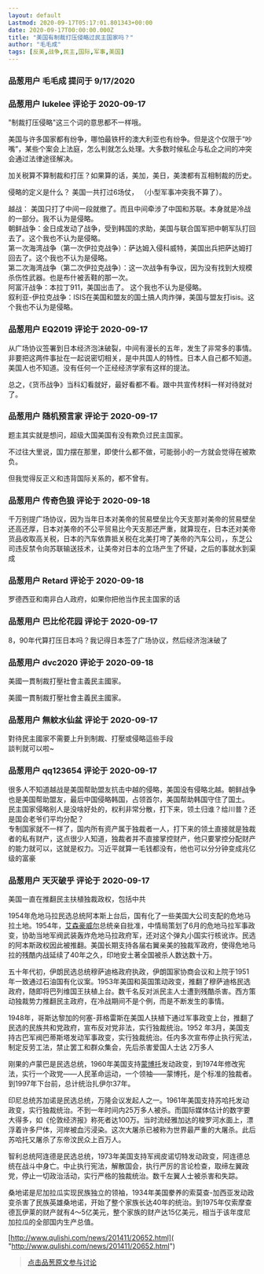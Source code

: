 ```yaml
---
layout: default
Lastmod: 2020-09-17T05:17:01.801343+00:00
date: 2020-09-17T00:00:00.000Z
title: "美国有制裁打压侵略过民主国家吗？"
author: "毛毛成"
tags: [反美,战争,民主,国际,军事,美国]
---
```



### 品葱用户 **毛毛成** 提问于 9/17/2020
    

    
                

### 品葱用户 **lukelee** 评论于 2020-09-17
        
"制裁打压侵略"这三个词的意思都不一样哦。  
  
美国与许多国家都有纷争，哪怕最铁杆的澳大利亚也有纷争。但是这个仅限于“吵嘴”，某些个案会上法庭，怎么判就怎么处理。大多数时候私企与私企之间的冲突会通过法律途径解决。  
  
加关税算不算制裁和打压？如果算的话，美加，美日，美澳都有互相制裁的历史。  
  
侵略的定义是什么？ 美国一共打过6场仗， （小型军事冲突我不算了）。  
  
越战： 美国只打了中间一段就撤了。而且中间牵涉了中国和苏联。本身就是冷战的一部分。我不认为是侵略。  
朝鲜战争：金日成发动了战争，受到韩国的求助，美国与联合国军把中朝军队打回去了。这个我也不认为是侵略。  
第一次海湾战争（第一次伊拉克战争）：萨达姆入侵科威特，美国出兵把萨达姆打回去了。这个我也不认为是侵略。  
第二次海湾战争（第二次伊拉克战争）：这一次战争有争议，因为没有找到大规模杀伤性武器。也是布什被丢鞋的那一次。  
阿富汗战争：本拉丁911，美国出击了。 这个我也不认为是侵略。  
叙利亚-伊拉克战争：ISIS在美国和盟友的国土搞人肉炸弹，美国与盟友打isis。这个我也不认为是侵略。
        
                

### 品葱用户 **EQ2019** 评论于 2020-09-17
        
从广场协议签署到日本经济泡沫破裂，中间有漫长的五年，发生了非常多的事情。非要把这两件事扯在一起说密切相关，是中共国人的特性。日本人自己都不知道。美国人也不知道。没有任何一个正经经济学家有这样的提法。  
  
总之，《货币战争》当科幻看就好，最好看都不看。跟中共宣传材料一样对待就对了。
        
                

### 品葱用户 **随机预言家** 评论于 2020-09-17
        
题主其实就是想问，超级大国美国有没有欺负过民主国家。  
  
不过往大里说，国力摆在那里，即使什么都不做，可能弱小的一方就会觉得在被欺负。  
  
但我觉得反正义和违背国际关系的，都不曾有。
        
                

### 品葱用户 **传奇色狼** 评论于 2020-09-18
        
千万别提广场协议，因为当年日本对美帝的贸易壁垒比今天支那对美帝的贸易壁垒还高还厚，日本对美帝的不公平贸易比今天支那还严重，就算现在，日本还对美帝货品收取高关税，日本的汽车依靠抵关税在北美打垮了美帝的汽车公司，，东芝公司违反禁令向苏联输送技术，让美帝对日本的立场产生了怀疑，之后的事就水到渠成
        
                

### 品葱用户 **Retard** 评论于 2020-09-18
        
罗德西亚和南非白人政府，如果你把他当作民主国家的话
        
                

### 品葱用户 **巴比伦花园** 评论于 2020-09-17
        
8，90年代算打压日本吗？我记得日本签了广场协议，然后经济泡沫破了
        
                

### 品葱用户 **dvc2020** 评论于 2020-09-18
        
美國一貫制裁打壓社會主義民主國家。  
  
美國一貫制裁打壓社會主義民主國家。
        
                

### 品葱用户 **無紋水仙盆** 评论于 2020-09-17
        
對待民主國家不需要上升到制裁、打壓或侵略這些手段  
談判就可以啦~
        
                

### 品葱用户 **qq123654** 评论于 2020-09-17
        
很多人不知道越战是美国帮助盟友抗击中越的侵略，美国没有侵略北越。朝鲜战争也是美国帮助盟友，最后中国侵略韩国，占领首尔，美国帮助韩国守住了国土。  
民主国家侵略别人是没啥好处的，权利非常分散，打下来，领土归谁？给川普？还是国会老爷们平均分配？  
专制国家就不一样了，国内所有资产属于独裁者一人，打下来的领土直接就是独裁者的私有财产，这点很少人知道，独裁者并不直接掌控财产，他只要掌控分配财产的能力就可以，这就是权力。习近平就算一毛钱都没有，他也可以分分钟变成兆亿级的富豪
        
                

### 品葱用户 **天灭破乎** 评论于 2020-09-17
        
美国一直在推翻民主扶植独裁政权，包括中共  
  
1954年危地马拉民选总统阿本斯上台后，国有化了一些美国大公司支配的危地马拉土地。1954年，[艾森豪威尔]( "http://www.qulishi.com/renwu/aisenhaoweier/")总统亲自批准，中情局策划了6月的危地马拉军事政变，协助当地军阀武装轰炸危地马拉政府军，还对这个弹丸小国实行核讹诈。民选的阿本斯政权因此被推翻。美国长期支持各届右翼亲美的独裁军政府，使得危地马拉的残酷内战延续了40年之久，印地安土著全国被杀人数达数十万。  
  
五十年代初，伊朗民选总统穆萨迪格政府执政，伊朗国家协商会议和上院于1951年一致通过石油国有化议案。1953年美国和英国策动政变，推翻了穆萨迪格民选政府，随即将巴列维国王扶植上台。数千名反对派民主人士遭到残酷杀害。西方策动独裁势力推翻民主政府，在冷战期间不是个例，而是不断发生的事情。  
  
  
1948年，哥斯达黎加的何塞-菲格雷斯在美国人扶植下通过军事政变上台，推翻了民选的民族共和党政府，宣布反对党非法，实行独裁统治。1952 年3月，美国支持古巴军阀巴蒂斯塔发动军事政变，实行独裁统治。任内多次宣布停止执行宪法，制定反劳工法，禁止罢工和群众集会，先后杀害爱国人士达 2万多人  
  
刚果的卢蒙巴是民选总统，1960年美国支持[蒙博托]( "http://www.qulishi.com/renwu/mengbotuo/")发动政变，到1974年修改宪法，实行一个政党——人民革命运动，一个领袖——蒙博托，是个标准的独裁者。到1997年下台前，总计统治扎伊尔37年。  
  
印尼总统苏加诺是民选总统，万隆会议发起人之一。1961年美国支持苏哈托发动政变，实行独裁统治。不到一年时间内25万多人被杀。而国际媒体估计的数字要大得多，如《伦敦经济报》称死者达100万。当时流经雅加达的梭罗河水面上，漂浮着许多尸体，河岸被血污浸染。这次大屠杀已被称为世界最严重的大屠杀。此后苏哈托又屠杀了东帝汶民众上百万人。  
  
智利总统阿连德是民选总统，1973年美国支持军阀皮诺切特发动政变，阿连德总统在战斗中身亡。中止执行宪法，解散国会，执行严厉的言论检查，取缔左翼政党，停止一切政治活动，实行严格的独裁统治。数千左翼人士被杀害和失踪。  
  
桑地诺是尼加拉瓜实现民族独立的领袖，1934年美国豢养的索莫查-加西亚发动政变杀害了民族英雄桑地诺，开始了整个家族长达40年的统治。到1975年仅索摩查德瓦伊莱的财产就有4～5亿美元，整个家族的财产达15亿美元，相当于该年度尼加拉瓜的全部国内生产总值。  
  
[http://www.qulishi.com/news/201411/20652.html]( "http://www.qulishi.com/news/201411/20652.html")
        
                





> [点击品葱原文参与讨论](https://pincong.rocks/question/31099)

